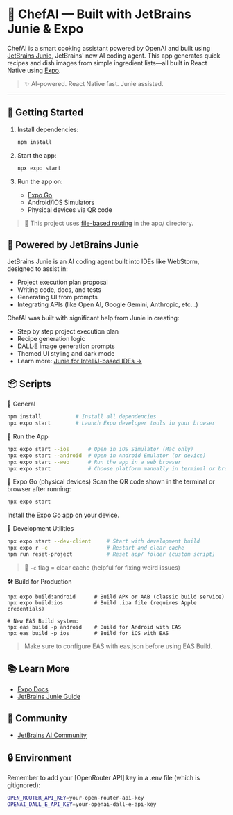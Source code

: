 # 🤖 ChefAI — Built with JetBrains Junie & Expo

ChefAI is a smart cooking assistant powered by OpenAI and built using [JetBrains Junie](https://www.jetbrains.com/guide/ai/article/junie/intellij-idea/), JetBrains' new AI coding agent. This app generates quick recipes and dish images from simple ingredient lists—all built in React Native using [Expo](https://expo.dev).

> ✨ AI-powered. React Native fast. Junie assisted.

---

## 🚀 Getting Started

1. Install dependencies:

   ```bash
   npm install
   ```

2. Start the app:
   ```bash
   npx expo start
   ```

3. Run the app on:
   - [Expo Go](https://expo.dev/go)
   - Android/iOS Simulators
   - Physical devices via QR code

> 🧪 This project uses [file-based routing](https://docs.expo.dev/router/introduction/) in the app/ directory.

## 🧠 Powered by JetBrains Junie

JetBrains Junie is an AI coding agent built into IDEs like WebStorm, designed to assist in:

   - Project execution plan proposal
   - Writing code, docs, and tests
   - Generating UI from prompts
   - Integrating APIs (like Open AI, Google Gemini, Anthropic, etc...)

ChefAI was built with significant help from Junie in creating:

   - Step by step project execution plan
   - Recipe generation logic
   - DALL·E image generation prompts
   - Themed UI styling and dark mode
   - Learn more: [Junie for IntelliJ-based IDEs →](https://www.jetbrains.com/guide/ai/article/junie/intellij-idea/)

## 📦 Scripts

🔧 General

```bash
npm install           # Install all dependencies
npx expo start        # Launch Expo developer tools in your browser
```

📱 Run the App
```bash
npx expo start --ios      # Open in iOS Simulator (Mac only)
npx expo start --android  # Open in Android Emulator (or device)
npx expo start --web      # Run the app in a web browser
npx expo start            # Choose platform manually in terminal or browser
```

📱 Expo Go (physical devices)
Scan the QR code shown in the terminal or browser after running:
```bash
npx expo start
```
Install the Expo Go app on your device.

🔄 Development Utilities
```bash
npx expo start --dev-client     # Start with development build
npx expo r -c                   # Restart and clear cache
npm run reset-project           # Reset app/ folder (custom script)
```
> 🧼 `-c` flag = clear cache (helpful for fixing weird issues)

🛠️ Build for Production
```
npx expo build:android      # Build APK or AAB (classic build service)
npx expo build:ios          # Build .ipa file (requires Apple credentials)

# New EAS Build system:
npx eas build -p android    # Build for Android with EAS
npx eas build -p ios        # Build for iOS with EAS
```
> Make sure to configure EAS with eas.json before using EAS Build.

## 📚 Learn More

   - [Expo Docs](https://docs.expo.dev/)
   - [JetBrains Junie Guide](https://www.jetbrains.com/guide/ai/)

## 🤝 Community

   - [JetBrains AI Community](https://www.jetbrains.com/ai/)


## 🔒 Environment

Remember to add your [OpenRouter API] key  in a .env file (which is gitignored):

   ```bash
   OPEN_ROUTER_API_KEY=your-open-router-api-key
   OPENAI_DALL_E_API_KEY=your-openai-dall-e-api-key
   ```

